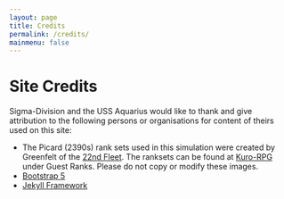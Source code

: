```yaml
---
layout: page
title: Credits
permalink: /credits/
mainmenu: false
---
```


# Site Credits
Sigma-Division and the USS Aquarius would like to thank and give attribution to the following persons or organisations for content of theirs used on this site:

* The Picard (2390s) rank sets used in this simulation were created by Greenfelt of the [22nd Fleet](https://www.22ndfleet.com/). The ranksets can be found at [Kuro-RPG](http://www.kuro-rpg.net/) under Guest Ranks. Please do not copy or modify these images.
* [Bootstrap 5](https://getbootstrap.com/)
* [Jekyll Framework](https://jekyllrb.com/)